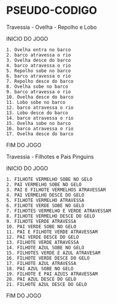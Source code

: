# PSEUDO-CODIGO

 Travessia - Ovelha - Repolho e Lobo

INICIO DO JOGO

  	1. Ovelha entra no barco
  	2. barco atravessa o rio
  	3. Ovelha desce do barco
  	4. barco atravessa o rio
  	5. Repolho sobe no barco
 	6. barco atravessa o rio
  	7. Repolho desce do barco
  	8. Ovelha sobe no barco
  	9. barco atravessa o rio
  	10. Ovelha desce do barco
  	11. Lobo sobe no barco
  	12. barco atravessa o rio
  	13. Lobo desce do barco
  	14. barco atravessa o rio
  	15. Ovelha sobe no barco
  	16. barco atravessa o rio
  	17. Ovelha desce do barco

FIM DO JOGO

 Travessia - Filhotes e Pais Pinguins

INICIO DO JOGO

	1. FILHOTE VERMELHO SOBE NO GELO
	2. PAI VERMELHO SOBE NO GELO
	3. PAI E FILHOTE VERMELHOS ATRAVESSAM
	4. PAI VERMELHO DESCE DO GELO
	5. FILHOTE VERMELHO ATRAVESSA
	6. FILHOTE VERDE SOBE NO GELO
	7. FILHOTES VERMELHO E VERDE ATRAVESSAM
	8. FILHOTE VERMELHO DESCE DO GELO
	9. FILHOTE VERDE ATRAVESSA
	10. PAI VERDE SOBE NO GELO
	11. PAI E FILHOTE VERDE ATRAVESSAM
	12. PAI VERDE DESCE DO GELO
	13. FILHOTE VERDE ATRAVESSA
	14. FILHOTE AZUL SOBE NO GELO
	15. FILHOTES VERDE E AZUL ATRAVESAM
	16. FILHOTE VERDE DESCE DO GELO
	17. FILHOTE AZUL ATRAVESSA
	18. PAI AZUL SOBE NO GELO
	19. FILHOTE E PAI AZUIS ATRAVESSAM
	20. PAI AZUL DESCE DO GELO
	21. FILHOTE AZUL DESCE DO GELO

FIM DO JOGO